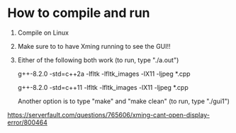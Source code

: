 # How to compile and run

1. Compile on Linux

2. Make sure to to have Xming running to see the GUI!!

3. Either of the following both work (to run, type "./a.out")

	g++-8.2.0 -std=c++2a -lfltk -lfltk_images -lX11 -ljpeg *.cpp

	g++-8.2.0 -std=c++11 -lfltk -lfltk_images -lX11 -ljpeg *.cpp

   Another option is to type "make" and "make clean" (to run, type "./gui1")

https://serverfault.com/questions/765606/xming-cant-open-display-error/800464
